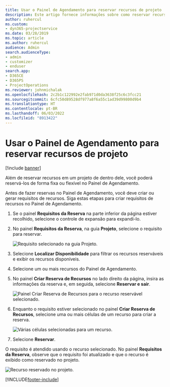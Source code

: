 ```yaml
---
title: Usar o Painel de Agendamento para reservar recursos de projeto
description: Este artigo fornece informações sobre como reservar recursos.
author: ruhercul
ms.custom:
- dyn365-projectservice
ms.date: 03/28/2019
ms.topic: article
ms.author: ruhercul
audience: Admin
search.audienceType:
- admin
- customizer
- enduser
search.app:
- D365CE
- D365PS
- ProjectOperations
ms.reviewer: johnmichalak
ms.openlocfilehash: 2c2b1c122992e2fab971d0da3638f25c6c3fcc21
ms.sourcegitcommit: 6cfc50d89528df977a8f6a55c1ad39d99800d9b4
ms.translationtype: HT
ms.contentlocale: pt-BR
ms.lasthandoff: 06/03/2022
ms.locfileid: "8913422"
---
```

# <a name="use-the-schedule-board-to-book-project-resources"></a>Usar o Painel de Agendamento para reservar recursos de projeto

[!include [banner](../includes/psa-now-project-operations.md)]

Além de reservar recursos em um projeto de dentro dele, você poderá reservá-los de forma fixa ou flexível no Painel de Agendamento.

Antes de fazer reservas no Painel de Agendamento, você deve criar ou gerar requisitos de recursos. Siga estas etapas para criar requisitos de recursos no Painel de Agendamento.

1. Se o painel **Requisitos da Reserva** na parte inferior da página estiver recolhido, selecione o controle de expansão para expandi-lo.
2. No painel **Requisitos da Reserva**, na guia **Projeto**, selecione o requisito para reservar.

    ![Requisito selecionado na guia Projeto.](media/Resource-Management-image73.png)

3. Selecione **Localizar Disponibilidade** para filtrar os recursos reserváveis e exibir os recursos disponíveis. 
4. Selecione um ou mais recursos do Painel de Agendamento. 
5. No painel **Criar Reserva de Recursos** no lado direito da página, insira as informações da reserva e, em seguida, selecione **Reservar e sair**.

    ![Painel Criar Reserva de Recursos para o recurso reservável selecionado.](media/Resource-Management-image74.png)

6. Enquanto o requisito estiver selecionado no painel **Criar Reserva de Recursos**, selecione uma ou mais células de um recurso para criar a reserva.

    ![Várias células selecionadas para um recurso.](media/Resource-Management-image75.png)

7. Selecione **Reservar**.

O requisito é atendido usando o recurso selecionado. No painel **Requisitos da Reserva**, observe que o requisito foi atualizado e que o recurso é exibido como reservado no projeto.

![Recurso reservado no projeto.](media/Resource-Management-image76.png)


[!INCLUDE[footer-include](../includes/footer-banner.md)]

